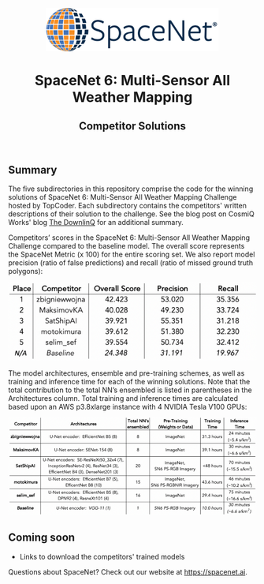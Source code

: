 <p align="center">
<a href="https://spacenet.ai"><img src="sn_logo.png" width="350" alt="SpaceNet LLC"></a>
</p>
<h1 align="center">SpaceNet 6: Multi-Sensor All Weather Mapping</h1>
<h2 align="center">Competitor Solutions</h2>
<br>

## Summary
The five subdirectories in this repository comprise the code for the winning solutions of SpaceNet 6: Multi-Sensor All Weather Mapping Challenge hosted by TopCoder. Each subdirectory contains the competitors' written descriptions of their solution to the challenge. See the blog post on CosmiQ Works' blog [The DownlinQ](https://medium.com/the-downlinq/spacenet-6-announcing-the-winners-df817712b515) for an additional summary.

Competitors’ scores in the SpaceNet 6: Multi-Sensor All Weather Mapping Challenge compared to the baseline model. The overall score represents the SpaceNet Metric (x 100) for the entire scoring set. We also report model precision (ratio of false predictions) and recall (ratio of missed ground truth polygons):

![alt text](/performance_table.png)

The model architectures, ensemble and pre-training schemes, as well as training and inference time for each of the winning solutions. Note that the total contribution to the total NN’s ensembled is listed in parentheses in the Architectures column. Total training and inference times are calculated based upon an AWS p3.8xlarge instance with 4 NVIDIA Tesla V100 GPUs:

![alt text](/approach_table.png)

## Coming soon
- Links to download the competitors' trained models

Questions about SpaceNet? Check out our website at https://spacenet.ai.
